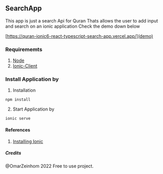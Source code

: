 
## SearchApp 
This app is just  a search Api for Quran 
Thats allows the user to add input and search on an ionic application Check the demo down below

[https://quran-ionic6-react-typescript-search-app.vercel.app/](demo)

### Requirememts 

1. [Node](https://nodejs.org/en/)
2. [Ionic-Client](https://ionicframework.com/docs/intro/cli)


### Install Application by

1. Installation 
```
npm install
```


2. Start Application by 
```
ionic serve
```




####  References

1. [Installing Ionic](https://ionicframework.com/docs/intro/cli)

##### Credits 
@OmarZeinhom 2022 Free to use project.